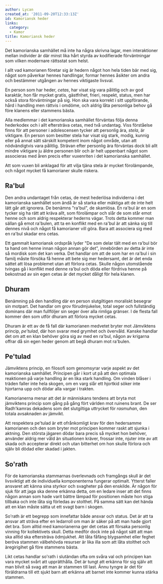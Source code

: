 ```yaml
---
author: Lycan
created_at: '2011-09-20T12:33:13Z'
id: Kamoriansk heder
links:
  category:
  - Kamor
title: Kamoriansk heder
---
```


Det kamorianska samhället må inte ha några skrivna lagar, men interaktioner mellan individer är där
minst lika hårt styrda av kodifierade förväntningar som vilken modernare rättsstat som helst.

I allt vad kamorianen företar sig är hedern något hon hela tiden bär med sig, något som påverkar
hennes handlingar, formar hennes åsikter om andra och bestämmer utgången av hennes viktigaste
livsval.

En person som har heder, *cetas*, har visat sig vara pålitlig och av god karaktär, hon får mycket
gratis, gästfrihet, frieri, respekt, status, men har också stora förväntningar på sig. Hon ska vara
korrekt i sitt uppförande, hård i handling men rättvis i omdöme, och aldrig låta personliga behov gå
före klanens eller stammens bästa.

Alla medlemmar i det kamorianska samhället förväntas följa denna hederkodex och i allt eftersträva
cetas, med två undantag. Viss förståelse finns för att personer i adolescensen tycker att personlig
ära, *stela*, är viktigare. En person som besitter stela har visat sig stark, modig, kunnig eller på
annat sätt särskilt kompetent inom något område, utan att nödvändigtvis vara pålitlig. Strävan efter
personlig ära förväntas dock bli allt mindre viktigare ju äldre personen blir och är helt uppenbart
något som associeras med åren precis efter vuxenriten i det kamorianska samhället.

Att som vuxen bli anklagad för att vilja tjäna stela är mycket förolämpande, och något mycket få
kamorianer skulle riskera.

Ra'bul
--------
Den andra undantaget från cetas, de mest hederlösa individerna i det kamorianska samhället som ändå
är så starka eller mäktiga att de inte helt lätt går att ignorera. De benämns "ra'bul", de skamlösa.
En ra'bul är en som tycker sig ha rätt att kräva allt, som förolämpar och slår de som står emot
henne och som aldrig respekterar hederns vägar. Trots detta kommer man sällan gå emot ra'bulen, att
ta en konflikt med en ra'bul är att sänka sig till dennes nivå och något få kamorianer vill göra.
Bara att associera sig med en ra'bul skadar ens cetas.

Ett gammalt kamoriansk ordspråk lyder "De som delar tält med en ra'bul bör ta hand om henne innan
någon annan gör det", innebörden av detta är inte så mordisk som det kan verka. Det handlar om att
de som har en ra'bul i sin familj måste försöka få henne att bete sig mer hedersamt, det är det enda
sättet att lösa problemet utan att förlora cetas. Skulle någon utomstående tvingas gå i konflikt med
denne ra'bul och döda eller fördriva henne på bekostnad av sin egen cetas är det mycket dåligt för
hela klanen.

Dhuram
--------
Benämning på den handling där en person slutgiltigen moraliskt besegrar sin motpart. Det handlar om
grov förudmjukelse, total seger och fullständig dominans där man fullföljer sin seger över alla
rimliga gränser. I de flesta fall kommer den som utför dhuram att förlora mycket cetas.

Dhuram är ett av de få fall där kamorianen medvetet bryter mot Jämviktens princip, *pe'tulad*, där
hon svarar med grymhet och övervåld. Kanske handlar det om att en klan behöver göra sig av med en
ra'bul, någon av krigarna offrar då sin egen heder genom att begå dhuram mot ra'bulen.

Pe'tulad
--------
Jämviktens princip, en filosofi som genomsyrar varje aspekt av det kamorianska samhället. Principen
går i kort ut på att den optimala reaktionen på varje handling är en lika stark handling. Om vinden
blåser i träden faller inte hela skogen, om en varg slår ett hjortkid söker inte hjortarna upp och
dödar alla vargar i trakten.

Kamorianerna menar att det är människans tendens att bryta mot jämviktens princip som gång på gång
fört världen mot ruinens brant. De ser Radh'kamras dekadens som det slutgiltiga uttrycket för
*rasmuhan*, den totala avsaknaden av jämvikt.

Att respektera pe'tulad är ett ofrånkomligt krav för den hedersamme kamorianen och den som bryter
mot principen kommer raskt att sjunka i aktning. Den största jägaren dödar bara precis så mycket hon
behöver, använder aldrig mer våld än situationen kräver, frossar inte, njuter inte av att skada och
accepterar direkt och utan bitterhet om hon skulle förlora och själv bli dödad eller skadad i
jakten.

So'rath
--------
För de kamorianska stammarnas överlevnads och framgångs skull är det livsviktigt att de individuella
komponenterna fungerar optimalt. Ytterst faller ansvaret att känna sina styrkor och svagheter på den
enskilde. Är någon för sjuk för att jaga ska denne erkänna detta, om en ledare inser att det finns
någon annan som hade varit bättre lämpad för positionen måste hon stiga tillbaka och inte låta sig
förledas av stolthet. På samma sätt kan det hända att en klan måste sätta ut ett svagt barn i
skogen.

So'rath är ett begrepp som innefattar både ansvar och status. Det är att ta ansvar att sträva efter
en ledarroll om man är säker på att man hade gjort det bra. Som alltid med kamorianerna ger det
cetas att försaka personlig vinning för kollektivets skull. Detta medför dock inte på något sätt att
man ska alltid ska eftersträva ödmjukhet. Att låta fåfäng blygsamhet eller feghet beröva stammen
välbehövda resurser är lika illa som att låta stolthet och äregirigihet gå före stammens bästa.

Likt cetas handlar so'rath i slutändan ofta om svåra val och principen kan vara mycket svårt att
upprätthålla. Det är tungt att erkänna för sig själv att man blivit så svag att man är stammen till
last. Ännu tyngre är det för föräldrarna till ett sjukt barn att erkänna att barnet inte kommer
kunna stärka stammen.